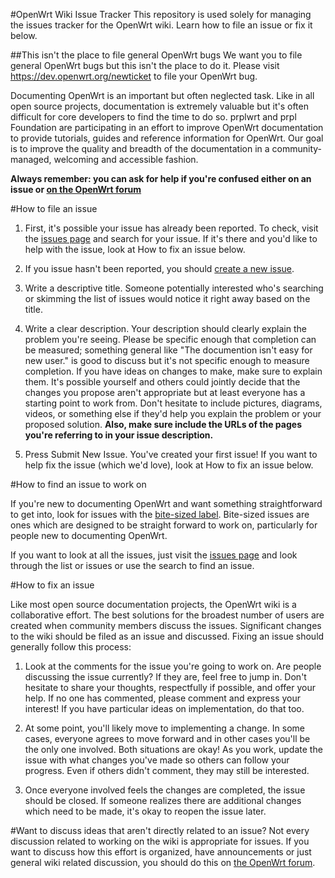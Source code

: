 #OpenWrt Wiki Issue Tracker
This repository is used solely for managing the issues tracker for the OpenWrt wiki. Learn how to file an issue or fix it below.

##This isn't the place to file general OpenWrt bugs
We want you to file general OpenWrt bugs but this isn't the place to do it. Please visit https://dev.openwrt.org/newticket to file your OpenWrt bug.

Documenting OpenWrt is an important but often neglected task. Like in all open source projects, documentation is extremely valuable but it's often difficult for core developers to find the time to do so. prplwrt and prpl Foundation are participating in an effort to improve OpenWrt documentation to provide tutorials, guides and reference information for OpenWrt. Our goal is to improve the quality and breadth of the documentation in a community-managed, welcoming and accessible fashion.

**Always remember: you can ask for help if you're confused either on an issue or [on the OpenWrt forum](https://forum.openwrt.org/viewforum.php?id=17)**

#How to file an issue

1. First, it's possible your issue has already been reported. To check, visit the [issues page](https://github.com/prplfoundation/openwrt-doc-initiative/issues) and search for your issue. If it's there and you'd like to help with the issue, look at How to fix an issue below. 

2. If you issue hasn't been reported, you should [create a new issue](https://github.com/prplfoundation/openwrt-doc-initiative/issues/new).

3. Write a descriptive title. Someone potentially interested who's searching or skimming the list of issues would notice it right away based on the title.

4. Write a clear description. Your description should clearly explain the problem you're seeing. Please be specific enough that completion can be measured; something general like "The documention isn't easy for new user." is good to discuss but it's not specific enough to measure completion. If you have ideas on changes to make, make sure to explain them. It's possible yourself and others could jointly decide that the changes you propose aren't appropriate but at least everyone has a starting point to work from. Don't hesitate to include pictures, diagrams, videos, or something else if they'd help you explain the problem or your proposed solution. **Also, make sure include the URLs of the pages you're referring to in your issue description.**

5. Press Submit New Issue. You've created your first issue! If you want to help fix the issue (which we'd love), look at How to fix an issue below.

#How to find an issue to work on

If you're new to documenting OpenWrt and want something straightforward to get into, look for issues with the [bite-sized label](https://github.com/prplfoundation/openwrt-doc-initiative/labels/bite-sized). Bite-sized issues are ones which are designed to be straight forward to work on, particularly for people new to documenting OpenWrt.

If you want to look at all the issues, just visit the [issues page](https://github.com/prplfoundation/openwrt-doc-initiative/issues) and look through the list or issues or use the search to find an issue.

#How to fix an issue

Like most open source documentation projects, the OpenWrt wiki is a collaborative effort. The best solutions for the broadest number of users are created when community members discuss the issues. Significant changes to the wiki should be filed as an issue and discussed. Fixing an issue should generally follow this process:

1. Look at the comments for the issue you're going to work on. Are people discussing the issue currently? If they are, feel free to jump in. Don't hesitate to share your thoughts, respectfully if possible, and offer your help. If no one has commented, please comment and express your interest! If you have particular ideas on implementation, do that too.

2. At some point, you'll likely move to implementing a change. In some cases, everyone agrees to move forward and in other cases you'll be the only one involved. Both situations are okay! As you work, update the issue with what changes you've made so others can follow your progress. Even if others didn't comment, they may still be interested.

3. Once everyone involved feels the changes are completed, the issue should be closed. If someone realizes there are additional changes which need to be made, it's okay to reopen the issue later.

#Want to discuss ideas that aren't directly related to an issue?
Not every discussion related to working on the wiki is appropriate for issues. If you want to discuss how this effort is organized, have announcements or just general wiki related discussion, you should do this on [the OpenWrt forum](https://forum.openwrt.org/viewforum.php?id=17). 
